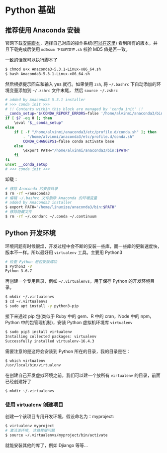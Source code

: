 # Python 基础

## 推荐使用 Anaconda 安装

官网下载[安装脚本](https://www.anaconda.com/distribution/)，选择自己对应的操作系统([可以在这里](https://repo.anaconda.com/archive/)) 看到所有的版本，并且下载完成后使用 `md5sum 下载的文件.sh` 校验 MD5 值是否一致。

一致的话就可以执行脚本了

```bash
$ chmod u+x Anaconda3-5.3.1-Linux-x86_64.sh
$ bash Anaconda3-5.3.1-Linux-x86_64.sh
```

然后根据提示回车和输入 yes 就行。如果使用 `zsh`, 将 `~/.bashrc` 下自动添加的环境变量添加到 `~/.zshrc` 文件末尾， 然后 `source ~/.zshrc`

```zsh
# added by Anaconda3 5.3.1 installer
# >>> conda init >>>
# !! Contents within this block are managed by 'conda init' !!
__conda_setup="$(CONDA_REPORT_ERRORS=false '/home/alvinmi/anaconda3/bin/conda' shell.bash hook 2> /dev/null)"
if [ $? -eq 0 ]; then
    \eval "$__conda_setup"
else
    if [ -f "/home/alvinmi/anaconda3/etc/profile.d/conda.sh" ]; then
        . "/home/alvinmi/anaconda3/etc/profile.d/conda.sh"
        CONDA_CHANGEPS1=false conda activate base
    else
        \export PATH="/home/alvinmi/anaconda3/bin:$PATH"
    fi
fi
unset __conda_setup
# <<< conda init <<<
```

卸载：

```bash
# 移除 Anaconda 的安装目录
$ rm -rf ~/anaconda3
# 编辑 ~/.bashrc 文件删除 Anaconda 的环境变量
# added by Anaconda3 installer
$ export PATH="/home/linuxize/anaconda3/bin:$PATH"
# 移除隐藏文件
$ rm -rf ~/.condarc ~/.conda ~/.continuum
```

## Python 开发环境

环境问题有时候很烦，开发过程中会不断的安装一些库，而一些库的更新速度快，版本不一样。所以最好用 `virtualenv` 工具。主要用 Python3

```bash
# 检查 Python 是否安装成功
$ Python3 -V
Python 3.6.7
```

再创建一个专用目录，例如 `~/.virtualenvs`，用于保存 Python 的开发环境目录。

```bash
$ mkdir ~/.virtualenvs
$ cd ~/.virtualenvs
$ sudo apt install -y python3-pip
```

接下来通过 pip 包(类似于 Ruby 中的 gem、R 中的 cran，Node 中的 npm，Python 中的包管理机制)，安装 Python 虚拟机环境库 `virtualenv`

```bash
$ sudo pip3 install virtualenv
Installing collected packages: virtualenv
Successfully installed virtualenv-16.4.3
```

需要注意的是这将会安装到 Python 所在的目录，我的目录是在：

```zsh
$ which virtualenv
/usr/local/bin/virtualenv
```

在创建自己开发虚拟环境之前，我们可以建一个放所有 `virtualenv` 的目录，前面已经创建好了

```zsh
$ mkdir ~/.virtualenvs
```

<!-- 现在就创建新的虚拟机：

```zsh
$ virtualenv
``` -->

### 使用 virtualenv 创建项目

创建一个该项目专用开发环境，假设命名为：myproject:

```bash
$ virtualenv myproject
# 激活该环境, 注意权限问题
$ source ~/.virtualenvs/myproject/bin/activate
```

就能安装其他的库了，例如 Djiango 等等...